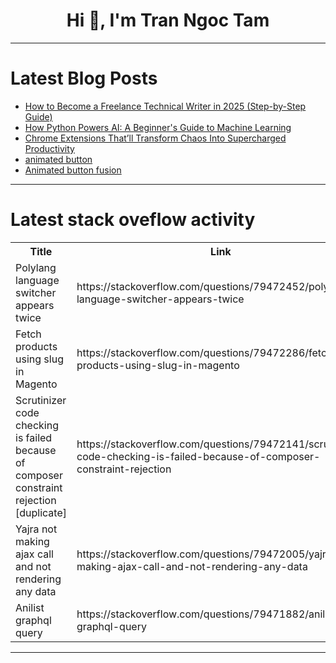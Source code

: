 <h1 align="center">Hi 👋, I'm Tran Ngoc Tam</h1>

---

# Latest Blog Posts 
<!-- BLOG-POST-LIST:START -->
- [How to Become a Freelance Technical Writer in 2025 &lpar;Step-by-Step Guide&rpar;](https://dev.to/raajaryan/how-to-become-a-freelance-technical-writer-in-2025-step-by-step-guide-1c8i)
- [How Python Powers AI: A Beginner&#39;s Guide to Machine Learning](https://dev.to/aditya_tripathi_17ffee7f5/how-python-powers-ai-a-beginners-guide-to-machine-learning-58kp)
- [Chrome Extensions That’ll Transform Chaos Into Supercharged Productivity](https://dev.to/aigurux/supercharge-your-workflow-with-these-must-have-ai-chrome-extensions-4ede)
- [animated button](https://dev.to/hallexxx/animated-button-1a0a)
- [Animated button fusion](https://dev.to/hallexxx/animated-button-fusion-3fen)
<!-- BLOG-POST-LIST:END -->

---

# Latest stack oveflow activity
<table>
  <tr><th>Title</th><th>Link</th></tr>
  <!-- STACKOVERFLOW:START --><tr><td>Polylang language switcher appears twice</td><td>https://stackoverflow.com/questions/79472452/polylang-language-switcher-appears-twice</td></tr><tr><td>Fetch products using slug in Magento</td><td>https://stackoverflow.com/questions/79472286/fetch-products-using-slug-in-magento</td></tr><tr><td>Scrutinizer code checking is failed because of composer constraint rejection [duplicate]</td><td>https://stackoverflow.com/questions/79472141/scrutinizer-code-checking-is-failed-because-of-composer-constraint-rejection</td></tr><tr><td>Yajra not making ajax call and not rendering any data</td><td>https://stackoverflow.com/questions/79472005/yajra-not-making-ajax-call-and-not-rendering-any-data</td></tr><tr><td>Anilist graphql query</td><td>https://stackoverflow.com/questions/79471882/anilist-graphql-query</td></tr><!-- STACKOVERFLOW:END -->
</table>

---


